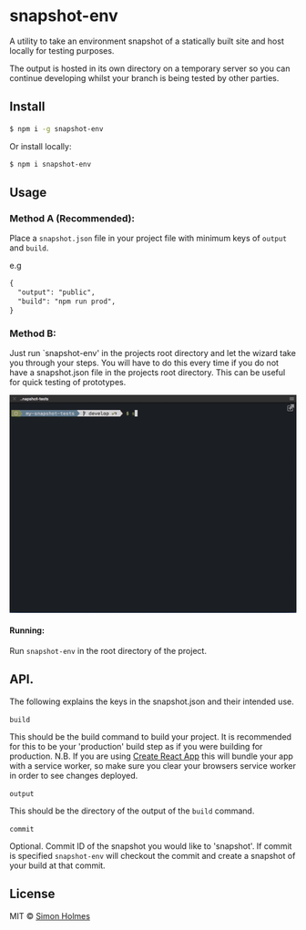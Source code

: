 # snapshot-env

A utility to take an environment snapshot of a statically built site and host locally for testing purposes. 

The output is hosted in its own directory on a temporary server so you can continue developing whilst your branch is being tested by other parties.

## Install

```sh
$ npm i -g snapshot-env
```

Or install locally:

```sh
$ npm i snapshot-env
```

## Usage

### Method A (Recommended):

Place a `snapshot.json` file in your project file with minimum keys of `output` and `build`.

e.g

```
{
  "output": "public",
  "build": "npm run prod",
}
```

### Method B:

Just run `snapshot-env' in the projects root directory and let the wizard take you through your steps. You will have to do this every time if you do not have a snapshot.json file in the projects root directory. This can be useful for quick testing of prototypes. 

![Usage without snapshot json](https://github.com/srsholmes/snapshot-env/blob/develop/usage.gif)

#### Running: 
Run `snapshot-env` in the root directory of the project.

## API.

The following explains the keys in the snapshot.json and their intended use.

`build`

This should be the build command to build your project. It is recommended for this to be your 'production' build step as if you were building for production. N.B. If you are using [Create React App](https://github.com/facebook/create-react-app) this will bundle your app with a service worker, so make sure you clear your browsers service worker in order to see changes deployed.

`output`

This should be the directory of the output of the `build` command.

`commit`

Optional. Commit ID of the snapshot you would like to 'snapshot'. If commit is specified `snapshot-env` will checkout the commit and create a snapshot of your build at that commit.

## License

MIT © [Simon Holmes](https://github.com/srsholmes)
